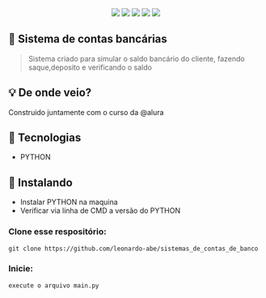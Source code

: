 <div id="statusProject" align="center">
 <img src="https://img.shields.io/github/license/leonardo-abe/sistemas_de_contas_de_banco.svg?style=for-the-badge" />
 <img src="https://img.shields.io/github/stars/leonardo-abe/sistemas_de_contas_de_banco.svg?style=for-the-badge" />
 <img src="https://img.shields.io/github/forks/leonardo-abe/sistemas_de_contas_de_banco.svg?style=for-the-badge" />
 <img src="https://img.shields.io/github/issues/leonardo-abe/sistemas_de_contas_de_banco.svg?style=for-the-badge" />
 <img src="http://img.shields.io/static/v1?label=STATUS&message=CONCLUIDO&color=GREEN&style=for-the-badge"/>
 </div>

## 💸 Sistema de contas bancárias

> Sistema criado para simular o saldo bancário do cliente, fazendo saque,deposito e verificando o saldo

## 💡 De onde veio?

Construido juntamente com o curso da @alura


## 📡 Tecnologias

- PYTHON

## 🔽 Instalando

- Instalar PYTHON na maquina
- Verificar via linha de CMD a versão do PYTHON

### Clone esse respositório:

```
git clone https://github.com/leonardo-abe/sistemas_de_contas_de_banco
```


### Inicie:

```
execute o arquivo main.py
```
